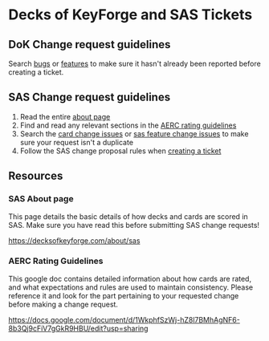# Decks of KeyForge and SAS Tickets

## DoK Change request guidelines

Search [bugs](https://github.com/CorayThan/decks-of-keyforge-tickets/labels/dok-bug) or [features](https://github.com/CorayThan/decks-of-keyforge-tickets/issues?q=label%3Adok-feature+) to make sure it hasn't already been reported before creating a ticket.

## SAS Change request guidelines

1. Read the entire [about page](https://decksofkeyforge.com/about/sas)
2. Find and read any relevant sections in the [AERC rating guidelines](
https://docs.google.com/document/d/1WkphfSzWj-hZ8l7BMhAgNF6-8b3Qj9cFiV7gGkR9HBU/edit?usp=sharing)
3. Search the [card change issues](https://github.com/CorayThan/decks-of-keyforge-tickets/labels/sas-change) or [sas feature change issues](https://github.com/CorayThan/decks-of-keyforge-tickets/labels/sas-feature) to make sure your request isn't a duplicate
4. Follow the SAS change proposal rules when [creating a ticket](https://github.com/CorayThan/decks-of-keyforge-tickets/issues/new)

## Resources

### SAS About page

This page details the basic details of how decks and cards are scored in SAS. Make sure you have read this before submitting SAS change requests!

https://decksofkeyforge.com/about/sas

### AERC Rating Guidelines

This google doc contains detailed information about how cards are rated, and what expectations and rules are used to maintain consistency. Please reference it and look for the part pertaining to your requested change before making a change request.

https://docs.google.com/document/d/1WkphfSzWj-hZ8l7BMhAgNF6-8b3Qj9cFiV7gGkR9HBU/edit?usp=sharing

